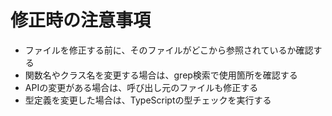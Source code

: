 # 修正時の注意事項

- ファイルを修正する前に、そのファイルがどこから参照されているか確認する
- 関数名やクラス名を変更する場合は、grep検索で使用箇所を確認する
- APIの変更がある場合は、呼び出し元のファイルも修正する
- 型定義を変更した場合は、TypeScriptの型チェックを実行する